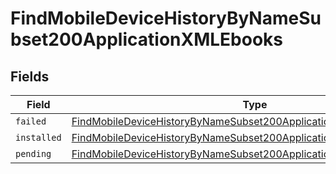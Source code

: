# FindMobileDeviceHistoryByNameSubset200ApplicationXMLEbooks


## Fields

| Field                                                                                                                                                                 | Type                                                                                                                                                                  | Required                                                                                                                                                              | Description                                                                                                                                                           |
| --------------------------------------------------------------------------------------------------------------------------------------------------------------------- | --------------------------------------------------------------------------------------------------------------------------------------------------------------------- | --------------------------------------------------------------------------------------------------------------------------------------------------------------------- | --------------------------------------------------------------------------------------------------------------------------------------------------------------------- |
| `failed`                                                                                                                                                              | [FindMobileDeviceHistoryByNameSubset200ApplicationXMLEbooksFailed](../../models/operations/findmobiledevicehistorybynamesubset200applicationxmlebooksfailed.md)[]     | :heavy_minus_sign:                                                                                                                                                    | N/A                                                                                                                                                                   |
| `installed`                                                                                                                                                           | [FindMobileDeviceHistoryByNameSubset200ApplicationXMLEbooksInstalled](../../models/operations/findmobiledevicehistorybynamesubset200applicationxmlebooksinstalled.md) | :heavy_minus_sign:                                                                                                                                                    | N/A                                                                                                                                                                   |
| `pending`                                                                                                                                                             | [FindMobileDeviceHistoryByNameSubset200ApplicationXMLEbooksPending](../../models/operations/findmobiledevicehistorybynamesubset200applicationxmlebookspending.md)[]   | :heavy_minus_sign:                                                                                                                                                    | N/A                                                                                                                                                                   |
